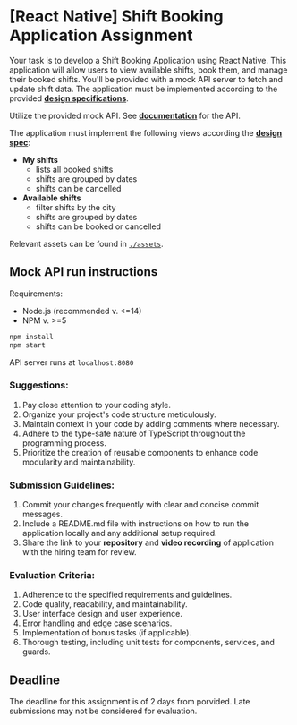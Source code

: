 # [React Native] Shift Booking Application Assignment

Your task is to develop a Shift Booking Application using React Native. This application will allow users to view available shifts, book them, and manage their booked shifts. You'll be provided with a mock API server to fetch and update shift data. The application must be implemented according to the provided __[design specifications](./design-spec.pdf)__.

Utilize the provided mock API. See __[documentation](api/README.md)__ for the API.

The application must implement the following views according the __[design spec](./design-spec.pdf)__:

* __My shifts__
  * lists all booked shifts
  * shifts are grouped by dates
  * shifts can be cancelled
* __Available shifts__
  * filter shifts by the city
  * shifts are grouped by dates
  * shifts can be booked or cancelled

Relevant assets can be found in [`./assets`](./assets).

## Mock API run instructions

Requirements:

* Node.js (recommended v. <=14)
* NPM v. >=5

```bash
npm install
npm start
```

API server runs at `localhost:8080`

### Suggestions:

1. Pay close attention to your coding style.
2. Organize your project's code structure meticulously.
3. Maintain context in your code by adding comments where necessary.
4. Adhere to the type-safe nature of TypeScript throughout the programming process.
5. Prioritize the creation of reusable components to enhance code modularity and maintainability.

### Submission Guidelines:

1. Commit your changes frequently with clear and concise commit messages.
2. Include a README.md file with instructions on how to run the application locally and any additional setup required.
3. Share the link to your __repository__ and __video recording__ of application with the hiring team for review.

### Evaluation Criteria:

1. Adherence to the specified requirements and guidelines.
2. Code quality, readability, and maintainability.
3. User interface design and user experience.
4. Error handling and edge case scenarios.
5. Implementation of bonus tasks (if applicable).
6. Thorough testing, including unit tests for components, services, and guards.


## Deadline
The deadline for this assignment is of 2 days from porvided. Late submissions may not be considered for evaluation.

